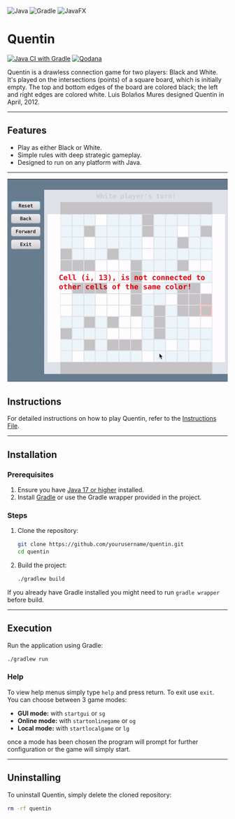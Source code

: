![Java](https://img.shields.io/badge/Java-007396?style=for-the-badge&logo=java&logoColor=white)
![Gradle](https://img.shields.io/badge/Gradle-02303A?style=for-the-badge&logo=gradle&logoColor=white)
![JavaFX](https://img.shields.io/badge/JavaFX-007396?style=for-the-badge&logo=java&logoColor=white)

# **Quentin**

[![Java CI with Gradle](https://github.com/Gabriele-tomai00/Quentin-game/actions/workflows/gradle.yml/badge.svg)](https://github.com/Gabriele-tomai00/Quentin-game/actions/workflows/gradle.yml)
[![Qodana](https://github.com/Gabriele-tomai00/Quentin-game/actions/workflows/qodana_code_quality.yml/badge.svg)](https://github.com/Gabriele-tomai00/Quentin-game/actions/workflows/qodana_code_quality.yml)

Quentin is a drawless connection game for two players: Black and White. It's played on the intersections (points) of a square board, which is initially empty. The top and bottom edges of the board are colored black; the left and right edges are colored white. Luis Bolaños Mures designed Quentin in April, 2012.

---

## **Features**
- Play as either Black or White.
- Simple rules with deep strategic gameplay.
- Designed to run on any platform with Java.

---
![Demo](demo.gif)

## **Instructions**
For detailed instructions on how to play Quentin, refer to the [Instructions File](Quentin.pdf).

---

## **Installation**

### **Prerequisites**
1. Ensure you have [Java 17 or higher](https://adoptopenjdk.net/) installed.
2. Install [Gradle](https://gradle.org/install/) or use the Gradle wrapper provided in the project.

### **Steps**
1. Clone the repository:
   ```bash
   git clone https://github.com/yourusername/quentin.git
   cd quentin
   ```

2. Build the project:
   ```bash
   ./gradlew build
   ```
If you already have Gradle installed you might need to run `gradle wrapper` before build.

---

## **Execution**

Run the application using Gradle:
   ```bash
   ./gradlew run
   ```

### Help

To view help menus simply type `help` and press return. To exit use `exit`.  
You can choose between 3 game modes:
- **GUI mode:** with `startgui` or `sg`
- **Online mode:** with `startonlinegame` or `og`
- **Local mode:** with `startlocalgame` or `lg`

once a mode has been chosen the program will prompt for further configuration or the game will simply start.

---

## **Uninstalling**

To uninstall Quentin, simply delete the cloned repository:
```bash
rm -rf quentin
```

